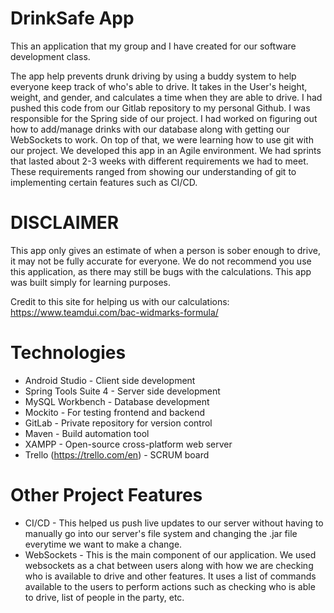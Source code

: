 # DrinkSafe App
This an application that my group and I have created for our software development class. 

The app help prevents drunk driving by using a buddy system to help everyone keep track of who's able to drive. 
It takes in the User's height, weight, and gender, and calculates a time when they are able to drive. I had pushed 
this code from our Gitlab repository to my personal Github. I was responsible for the Spring side of our project. I had worked on figuring out how to add/manage drinks with our database along with getting our WebSockets to work. On top of 
that, we were learning how to use git with our project. We developed this app in an Agile environment. We had sprints that
lasted about 2-3 weeks with different requirements we had to meet. These requirements ranged from showing our understanding of git to implementing certain features such as CI/CD.



# DISCLAIMER 
This app only gives an estimate of when a person is sober enough to drive, it may not be fully accurate for everyone. We do not recommend you use this application, as there may still be bugs with the calculations. This app was built simply for learning purposes. 

Credit to this site for helping us with our calculations: https://www.teamdui.com/bac-widmarks-formula/



# Technologies
* Android Studio - Client side development
* Spring Tools Suite 4 - Server side development
* MySQL Workbench - Database development
* Mockito - For testing frontend and backend
* GitLab - Private repository for version control 
* Maven - Build automation tool 
* XAMPP - Open-source cross-platform web server
* Trello (https://trello.com/en) - SCRUM board 



# Other Project Features
* CI/CD - This helped us push live updates to our server without having to manually go into our server's file system and changing the .jar file everytime we want to make a change.
* WebSockets - This is the main component of our application. We used websockets as a chat between users along with how
we are checking who is available to drive and other features. It uses a list of commands available to the users to perform actions such as checking who is able to drive, list of people in the party, etc.
